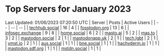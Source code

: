 # Top Servers for January 2023
Last Updated: 01/06/2023 07:20:50 UTC
| Server | Posts | Active Users |
| -- | -- | -- |
| [techhub.social](https://techhub.social/tags/PowerShell) | 16 | 4 |
| [fosstodon.org](https://fosstodon.org/tags/PowerShell) | 13 | 6 |
| [infosec.exchange](https://infosec.exchange/tags/PowerShell) | 9 | 8 |
| [home.social](https://home.social/tags/PowerShell) | 6 | 2 |
| [masto.ai](https://masto.ai/tags/PowerShell) | 5 | 2 |
| [mas.to](https://mas.to/tags/PowerShell) | 3 | 2 |
| [mastodon.social](https://mastodon.social/tags/PowerShell) | 2 | 1 |
| [mastodonapp.uk](https://mastodonapp.uk/tags/PowerShell) | 2 | 1 |
| [tech.lgbt](https://tech.lgbt/tags/PowerShell) | 2 | 1 |
| [vmst.io](https://vmst.io/tags/PowerShell) | 2 | 1 |
| [aus.social](https://aus.social/tags/PowerShell) | 1 | 1 |
| [bne.social](https://bne.social/tags/PowerShell) | 1 | 1 |
| [hachyderm.io](https://hachyderm.io/tags/PowerShell) | 1 | 1 |
| [mastodon.sdf.org](https://mastodon.sdf.org/tags/PowerShell) | 1 | 1 |
| [mstdn.social](https://mstdn.social/tags/PowerShell) | 1 | 1 |
